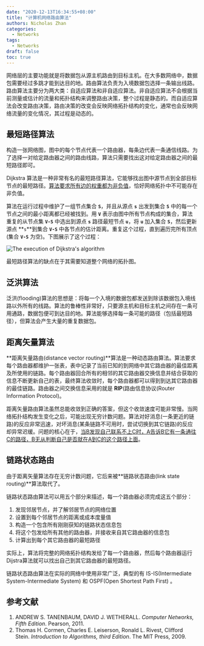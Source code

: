 ```yaml
---
date: "2020-12-13T16:34:55+08:00"
title: "计算机网络路由算法"
authors: Nicholas Zhan
categories:
  - Networks
tags:
  - Networks
draft: false
toc: true
---
```


网络层的主要功能就是将数据包从源主机路由到目标主机。在大多数网络中，数据包需要经过多跳才能到达目的地。路由算法负责为入境数据包选择一条输出线路。路由算法主要分为两大类：自适应算法和非自适应算法。非自适应算法不会根据当前测量或估计的流量和拓扑结构来调整路由决策，整个过程是静态的。而自适应算法会改变路由决策，路由决策的改变会反映网络拓扑结构的变化，通常也会反映网络流量的变化情况，其过程是动态的。

## 最短路径算法
构造一张网络图，图中的每个节点代表一个路由器，每条边代表一条通信线路。为了选择一对给定路由器之间的路由线路，算法只需要找出这对给定路由器之间的最短路径即可。

Dijkstra 算法是一种非常有名的最短路径算法，它能够找出图中源节点到全部目标节点的最短路径。<u>算法要求所有边的权重都为非负值</u>，恰好网络拓扑中不可能存在非负值。

算法在运行过程中维护了一组节点集合 **`S`**，并且从源点 **`s`** 出发到集合 **`S`** 中的每一个节点之间的最小距离都已经被找到。用 **`V`** 表示由图中所有节点构成的集合，算法重复的从节点集 **`V-S`** 中选出到源点 **`s`** 路径最短节点 **`u`**，将 **`u`** 加入集合 **`S`**，然后更新源点 **`s`**到集合 **`V-S`** 中各节点的估计距离。重复这个过程，直到遍历完所有顶点(集合 **`V-S`** 为空)。下图展示了这个过程：

![The execution of Dijkstra's algorithm](/images/computer_networks/fundamentals/the-execution-of-dijstra's-algorithm.png)

最短路径算法的缺点在于其需要知道整个网络的拓扑图。

## 泛洪算法
泛洪(flooding)算法的思想是：将每一个入境的数据包都发送到除该数据包入境线路以外所有的线路。算法的鲁棒性非常好，只要源主机和目标主机之间存在一条可用通路，数据包便可到达目的地。算法能够选择每一条可能的路径（包括最短路径），但算法会产生大量的重复数据包。

## 距离矢量算法
**距离矢量路由(distance vector routing)**算法是一种动态路由算法。算法要求每个路由器都维护一张表，表中记录了当前已知的到网络中其它路由器的最佳距离及所使用的链路。每个路由器回合所有的相邻的其它路由器交换信息并结合获取的信息不断更新自己的表，最终算法收敛时，每个路由器都可以得到到达其它路由器的最佳链路。路由器之间交换信息采用的就是 **RIP**(路由信息协议(Router Information Protocol)。

距离矢量路由算法虽然总能收敛到正确的答案，但这个收敛速度可能非常慢。当网络拓扑结构发生变化之后，可能出现无穷计数问题。算法对好消息(一条更近的链路)的反应非常迅速，对坏消息(某条链路不可用时，尝试切换到其它链路)的反应却异常迟缓。问题的核心在于，<u>当B发现自己联系不上C时，A告诉B它有一条通往C的路径，B无从判断自己是否就在A到C的这个路径上面</u>。

## 链路状态路由
由于距离矢量算法存在无穷计数问题，它后来被**链路状态路由(link state routing)**算法取代了。

链路状态路由算法可以用五个部分来描述，每一个路由器必须完成这五个部分：
1. 发现邻居节点，并了解邻居节点的网络位置
2. 设置到每个邻居节点的距离或成本度量值
3. 构造一个包含所有刚刚获知的链路状态信息包
4. 将这个包发给所有其他的路由器，并接收来自其它路由器的信息包
5. 计算出到每个其它路由器的最短路径

实际上，算法将完整的网络拓扑结构发给了每一个路由器，然后每个路由器运行Dijstra算法就可以找出自己到其它路由器的最短路径。

链路状态路由算法在实际的网络中使用非常广泛，典型的有 IS-IS(Intermediate System-Intermediate System) 和 OSPF(Open Shortest Path First) 。

## 参考文献
1. ANDREW S. TANENBAUM, DAVID J. WETHERALL. *Computer Networks, Fifth Edition*. Pearson, 2011.
2. Thomas H. Cormen, Charles E. Leiserson, Ronald L. Rivest, Clifford Stein. *Introduction to Algorithms, third Edition*. The MIT Press, 2009.
